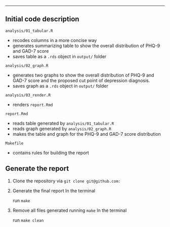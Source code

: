 ------------------------------------------------------------------------

## Initial code description

`analysis/01_tabular.R`

-   recodes columns in a more concise way
-   generates summarizing table to show the overall distribution of PHQ-9 and GAD-7 score
-   saves table as a `.rds` object in `output/` folder

`analysis/02_graph.R`

-   generates two graphs to show the overall distribution of PHQ-9 and GAD-7 score and the proposed cut point of depression diagnosis.
-   saves graph as a `.rds` object in `output/` folder

`analysis/03_render.R`

-   renders `report.Rmd`

`report.Rmd`

-   reads table generated by `analysis/01_tabular.R`
-   reads graph generated by `analysis/02_graph.R`
-   makes the table and graph for the PHQ-9 and GAD-7 score distribution

`Makefile`

-   contains rules for building the report

## Generate the report

1.  Clone the repository via `git clone git@github.com:`

2.  Generate the final report In the terminal

    run `make`

3.  Remove all files generated running `make` In the terminal

    run `make clean`
